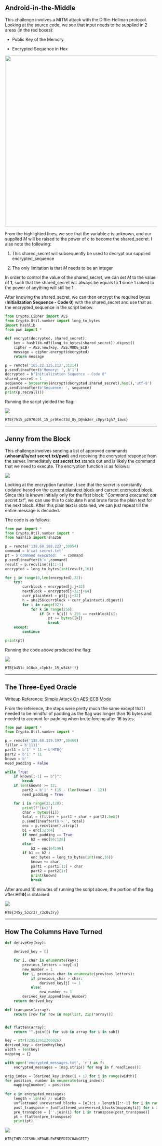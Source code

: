 ## Android-in-the-Middle

This challenge involves a MITM attack with the Diffie-Hellman protocol. Looking at the source code, we see that input needs to be supplied in 2 areas (in the red boxes): 

- Public Key of the Memory

- Encrypted Sequence in Hex

<img src="Images/2022-05-16-15-00-33-image.png" title="" alt="" width="565">

From the highlighted lines, we see that the variable *c* is unknown, and our supplied *M* will be raised to the power of *c* to become the shared_secret. I also note the following:

1. This shared_secret will subsequently be used to decrypt our supplied encrypted_sequence

2. The only limitation is that *M* needs to be an integer

In order to control the value of the shared_secret, we can set *M* to the value of **1**, such that the shared_secret will always be equals to **1** since 1 raised to the power of anything will still be 1.

After knowing the shared_secret, we can then encrypt the required bytes (**Initialization Sequence - Code 0**) with the shared_secret and use that as the encrypted_sequence in the script below:

```python
from Crypto.Cipher import AES
from Crypto.Util.number import long_to_bytes
import hashlib
from pwn import *    

def encrypt(decrypted, shared_secret):
    key = hashlib.md5(long_to_bytes(shared_secret)).digest()
    cipher = AES.new(key, AES.MODE_ECB)
    message = cipher.encrypt(decrypted)
    return message

p = remote('165.22.125.212',31214)
p.sendlineafter(b'Memory: ', b'1')
decrypted = b"Initialization Sequence - Code 0"
shared_secret = 1
sequence = bytearray(encrypt(decrypted,shared_secret).hex(),'utf-8')
p.sendlineafter(b'Sequence: ', sequence)
print(p.recvall())
```

Running the script yielded the flag:

![](Images/2022-05-16-14-56-01-image.png)

`HTB{7h15_p2070c0l_15_pr0tec73d_8y_D@nb3er_c0pyr1gh7_1aws}`

---

## Jenny from the Block

This challenge involves sending a list of approved commands (**whoami/ls/cat secret.txt/pwd**) and receiving the encrypted response from the server. Immediately  **cat secret.txt** stands out and is likely the command that we need to execute. The encryption function is as follows:

![](Images/2022-05-16-20-48-00-image.png) 

Looking at the encryption function, I see that the *secret* is constantly updated based on the <u>current plaintext block</u> and <u>current encrypted block</u>. Since this is known initially only for the first block: "*Command executed: cat secret.txt*", we can use this to calculate h and brute force the plain text for the next block. After this plain text is obtained, we can just repeat till the entire message is decoded.

The code is as follows: 

```python
from pwn import *
from Crypto.Util.number import *
from hashlib import sha256

p = remote('138.68.188.223',30054)
command = b'cat secret.txt'
pt = b'Command executed: ' + command
p.sendlineafter(b'>',command)
result = p.recvline()[1:-1]
encrypted = long_to_bytes(int(result,16))

for j in range(0,len(encrypted),32):
    try:
        currblock = encrypted[j:j+32]
        nextblock = encrypted[j+32:j+64]
        curr_plaintext = pt[j:j+32]
        h = sha256(currblock + curr_plaintext).digest()
        for i in range(32):
            for k in range(256):
                if (k + h[i]) % 256 == nextblock[i]:
                    pt += bytes([k])
                    break
    except:
        continue

print(pt)
```

Running the code above produced the flag:

![](Images/2022-05-16-20-39-56-image.png)

`HTB{b451c_b10ck_c1ph3r_15_w34k!!!}`

---

## The Three-Eyed Oracle

Writeup Reference: [Simple Attack On AES-ECB Mode](https://dr3dd.gitlab.io/cryptography/2018/10/11/Simple-Attack-On-AES-ECB-Mode/)

From the reference, the steps were pretty much the same except that I needed to be mindful of padding as the flag was longer than 16 bytes and needed to account for padding when brute forcing after 16 bytes.

```python
from pwn import *
from Crypto.Util.number import *

p = remote('138.68.139.197',30460)
filler = b'1111'
part1 = b'1' * 11 + b'HTB{'
part2 = b'1' * 11
known = b''
need_padding = False

while True: 
    if known[:-1] == b"}":
        break
    if len(known) >= 12:
        part2 = b'1' * (15 - (len(known) - 12))
        need_padding = True

    for i in range(32,128):
        print(f"{i=}")
        char = bytes([i])
        total = (filler + part1 + char + part2).hex()
        p.sendlineafter(b'> ', total)
        enc = p.recvline().strip()
        b1 = enc[32:64]
        if need_padding == True:
            b2 = enc[96:128]
        else:
            b2 = enc[64:96]
        if b1 == b2 :
            enc_bytes = long_to_bytes(int(enc,16))
            known += char
            part1 = part1[1:] + char
            part2 = part2[1:]
            print(known)
            break
```

After around 10 minutes of running the script above, the portion of the flag after **HTB{** is obtained:

![](Images/2022-05-17-00-34-08-image.png)

`HTB{345y_53cr37_r3c0v3ry}`

---

## How The Columns Have Turned

```python
def deriveKey(key):

    derived_key = []

    for i, char in enumerate(key):
        previous_letters = key[:i]
        new_number = 1
        for j, previous_char in enumerate(previous_letters):
            if previous_char > char:
                derived_key[j] += 1
            else:
                new_number += 1
        derived_key.append(new_number)
    return derived_key

def transpose(array):
    return [row for row in map(list, zip(*array))]


def flatten(array):
    return "".join([i for sub in array for i in sub])

key = str(729513912306026)
derived_key = deriveKey(key)
width = len(key)
mapping = {}

with open('encrypted_messages.txt', 'r') as f:
    encrypted_messages = [msg.strip() for msg in f.readlines()]

orig_index = [derived_key.index(i + 1) for i in range(width)]
for position, number in enumerate(orig_index):
    mapping[number] = position
        
for e in encrypted_messages:
    length = len(e) // width
    unflattened_unreversed_blocks = [e[i:i + length][::-1] for i in range(0, len(e), length)]
    post_transpose = [unflattened_unreversed_blocks[mapping[i]] for i in range(width)]
    pre_transpose = [''.join(i) for i in transpose(post_transpose)]
    pt = flatten(pre_transpose)
    print(pt)
```

![](Images/2022-05-17-12-44-30-image.png)

`HTB{THELCGISVULNERABLEWENEEDTOCHANGEIT}`

